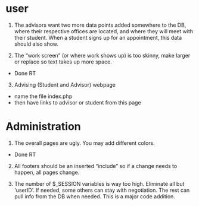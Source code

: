 # user

1. The advisors want two more data points added somewhere to the DB, where their respective offices are located, and where they will meet with their student. When a student signs up for an appointment, this data should also show.

2. The “work screen” (or where work shows up) is too skinny, make larger or replace so text takes up more space.

 * Done RT
3. Advising (Student and Advisor) webpage 


  * name the file index.php
  * then have links to advisor or student from this page

# Administration
1. The overall pages are ugly. You may add different colors.

 * Done RT

2. All footers should be an inserted “include” so if a change needs to happen, all pages change.

3. The number of $_SESSION variables is way too high. Eliminate all but ‘userID’. If needed, some others can stay with negotiation. The rest can pull info from the DB when needed. This is a major code addition.

